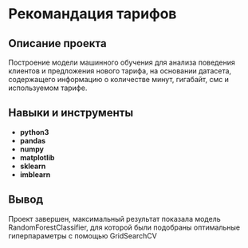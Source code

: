 # Рекомандация тарифов


## Описание проекта

Построение модели машинного обучения для анализа поведения клиентов и предложения нового тарифа, на основании датасета, содержащего информацию о количестве минут, гигабайт, смс и используемом тарифе.



## Навыки и инструменты

- **python3**
- **pandas**
- **numpy**
- **matplotlib**
- **sklearn**
- **imblearn**



## Вывод

Проект завершен, максимальный результат показала модель RandomForestClassifier, для которой были подобраны оптимальные гиперпараметры с помощью GridSearchCV
